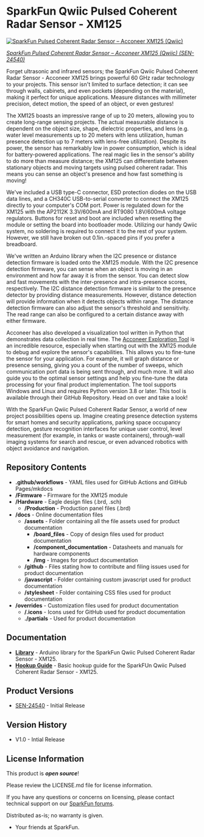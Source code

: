 SparkFun Qwiic Pulsed Coherent Radar Sensor - XM125
========================================

[![SparkFun Pulsed Coherent Radar Sensor – Acconeer XM125 (Qwiic)](https://cdn.sparkfun.com/r/600-600/assets/parts/2/4/8/6/5/SEN-24540-Pulsed-Coherent-Radar-Sensor-Feature.jpg)](https://www.sparkfun.com/products/24540)

[*SparkFun Pulsed Coherent Radar Sensor – Acconeer XM125 (Qwiic) (SEN-24540)*](https://www.sparkfun.com/products/24540)

Forget ultrasonic and infrared sensors; the SparkFun Qwiic Pulsed Coherent Radar Sensor - Acconeer XM125 brings powerful 60 GHz radar technology to your projects. This sensor isn't limited to surface detection; it can see through walls, cabinets, and even pockets (depending on the material), making it perfect for unique applications. Measure distances with millimeter precision, detect motion, the speed of an object, or even gestures!

The XM125 boasts an impressive range of up to 20 meters, allowing you to create long-range sensing projects. The actual measurable distance is dependent on the object size, shape, dielectric properties, and lens (e.g. water level measurements up to 20 meters with lens utilization, human presence detection up to 7 meters with lens-free utilization). Despite its power, the sensor has remarkably low in power consumption, which is ideal for battery-powered applications. The real magic lies in the sensor's ability to do more than measure distance; the XM125 can differentiate between stationary objects and moving targets using pulsed coherent radar. This means you can sense an object's presence and how fast something is moving!

We've included a USB type-C connector, ESD protection diodes on the USB data lines, and a CH340C USB-to-serial converter to connect the XM125 directly to your computer's COM port. Power is regulated down for the XM125 with the AP2112K 3.3V/600mA and RT9080 1.8V/600mA voltage regulators. Buttons for reset and boot are included when resetting the module or setting the board into bootloader mode. Utilizing our handy Qwiic system, no soldering is required to connect it to the rest of your system. However, we still have broken out 0.1in.-spaced pins if you prefer a breadboard.

We've written an Arduino library when the I2C presence or distance detection firmware is loaded onto the XM125 module. With the I2C presence detection firmware, you can sense when an object is moving in an environment and how far away it is from the sensor. You can detect slow and fast movements with the inter-presence and intra-presence scores, respectively. The I2C distance detection firmware is similar to the presence detector by providing distance measurements. However, distance detection will provide information when it detects objects within range. The distance detection firmware can also adjust the sensor's threshold and sensitivity. The read range can also be configured to a certain distance away with either firmware.

Acconeer has also developed a visualization tool written in Python that demonstrates data collection in real time. The [Acconeer Exploration Tool](https://github.com/acconeer/acconeer-python-exploration) is an incredible resource, especially when starting out with the XM125 module to debug and explore the sensor's capabilities. This allows you to fine-tune the sensor for your application. For example, it will graph distance or presence sensing, giving you a count of the number of sweeps, which communication port data is being sent through, and much more. It will also guide you to the optimal sensor settings and help you fine-tune the data processing for your final product implementation. The tool supports Windows and Linux and requires Python version 3.8 or later. This tool is available through their GitHub Repository. Head on over and take a look!

With the SparkFun Qwiic Pulsed Coherent Radar Sensor, a world of new project possibilities opens up. Imagine creating presence detection systems for smart homes and security applications, parking space occupancy detection, gesture recognition interfaces for unique user control, level measurement (for example, in tanks or waste containers), through-wall imaging systems for search and rescue, or even advanced robotics with object avoidance and navigation.

Repository Contents
-------------------

* **.github/workflows** - YAML files used for GitHub Actions and GitHub Pages/mkdocs
* **/Firmware** - Firmware for the XM125 module
* **/Hardware** - Eagle design files (.brd, .sch)
  * **/Production** - Production panel files (.brd)
* **/docs** - Online documentation files
  * **/assets** - Folder containing all the file assets used for product documentation
    * **/board_files** - Copy of design files used for product documentation
    * **/component_documentation** - Datasheets and manuals for hardware components
    * **/img** - Images for product documentation
  * **/github** - Files stating how to contribute and filing issues used for product documentation
  * **/javascript** - Folder containing custom javascript used for product documentation
  * **/stylesheet** - Folder containing CSS files used for product documentation
* **/overrides** - Customization files used for product documentation
  * **/.icons** - Icons used for GitHub used for product documentation
  * **./partials** - Used for product documentation

Documentation
--------------
* **[Library](https://github.com/sparkfun/SparkFun_Qwiic_XM125_Arduino_Library)** - Arduino library for the SparkFun Qwiic Pulsed Coherent Radar Sensor - XM125.
* **[Hookup Guide](https://docs.sparkfun.com/SparkFun_Qwiic_Pulsed_Radar_Sensor_XM125)** - Basic hookup guide for the SparkFUn Qwiic Pulsed Coherent Radar Sensor - XM125.

Product Versions
----------------
* [SEN-24540](https://www.sparkfun.com/products/24540) - Initial Release

Version History
---------------
* V1.0 - Intial Release

License Information
-------------------

This product is _**open source**_! 

Please review the LICENSE.md file for license information. 

If you have any questions or concerns on licensing, please contact technical support on our [SparkFun forums](https://forum.sparkfun.com/viewforum.php?f=152).

Distributed as-is; no warranty is given.

- Your friends at SparkFun.

_<COLLABORATION CREDIT>_

